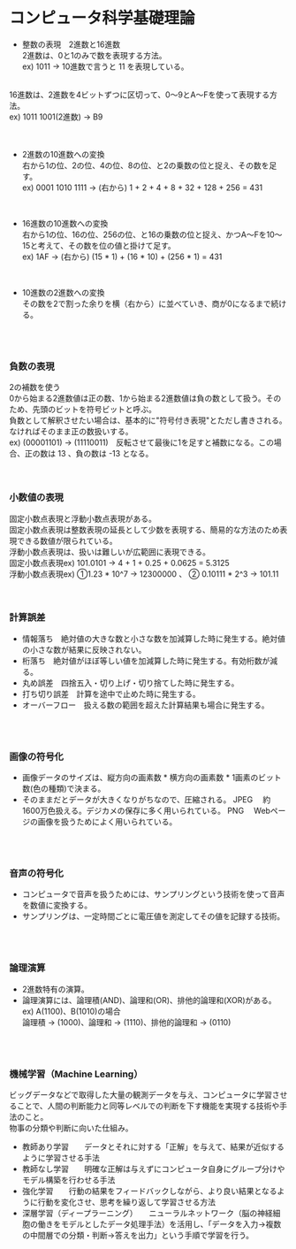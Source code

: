 # コンピュータ科学基礎理論
- 整数の表現　2進数と16進数<br>
2進数は、0と1のみで数を表現する方法。<br>
ex) 1011  → 10進数で言うと 11 を表現している。<br>
<br />
16進数は、2進数を4ビットずつに区切って、0〜9とA〜Fを使って表現する方法。<br>
ex) 1011 1001(2進数)  →  B9<br>
<br />
<br />

- 2進数の10進数への変換<br>
右から1の位、2の位、4の位、8の位、と2の乗数の位と捉え、その数を足す。<br>
ex) 0001 1010 1111  →  (右から) 1 + 2 + 4 + 8 + 32 + 128 + 256 = 431<br>
<br />

- 16進数の10進数への変換<br>
右から1の位、16の位、256の位、と16の乗数の位と捉え、かつA〜Fを10〜15と考えて、その数を位の値と掛けて足す。<br>
ex) 1AF  →  (右から) (15 * 1) + (16 * 10) + (256 * 1) = 431<br>
<br />

- 10進数の2進数への変換<br>
その数を2で割った余りを横（右から）に並べていき、商が0になるまで続ける。
<br />
<br />

### 負数の表現
2の補数を使う<br>
0から始まる2進数値は正の数、1から始まる2進数値は負の数として扱う。そのため、先頭のビットを符号ビットと呼ぶ。<br>
負数として解釈させたい場合は、基本的に"符号付き表現"とただし書きされる。なければそのまま正の数扱いする。<br>
ex) (00001101) → (11110011)　反転させて最後に1を足すと補数になる。この場合、正の数は 13 、負の数は -13 となる。<br>
<br />
<br />

### 小数値の表現
固定小数点表現と浮動小数点表現がある。<br>
固定小数点表現は整数表現の延長として少数を表現する、簡易的な方法のため表現できる数値が限られている。<br>
浮動小数点表現は、扱いは難しいが広範囲に表現できる。<br>
固定小数点表現ex)  101.0101  →  4 + 1 + 0.25 + 0.0625  =  5.3125<br>
浮動小数点表現ex)  ①1.23 * 10^7  →  12300000 、 ② 0.10111 * 2^3  →  101.11<br>
<br />
<br />

### 計算誤差
- 情報落ち　絶対値の大きな数と小さな数を加減算した時に発生する。絶対値の小さな数が結果に反映されない。
- 桁落ち　絶対値がほぼ等しい値を加減算した時に発生する。有効桁数が減る。
- 丸め誤差　四捨五入・切り上げ・切り捨てした時に発生する。
- 打ち切り誤差　計算を途中で止めた時に発生する。
- オーバーフロー　扱える数の範囲を超えた計算結果も場合に発生する。
<br />
<br />

### 画像の符号化
- 画像データのサイズは、縦方向の画素数 * 横方向の画素数 * 1画素のビット数(色の種類)で決まる。
- そのままだとデータが大きくなりがちなので、圧縮される。
JPEG 　約1600万色扱える。デジカメの保存に多く用いられている。
PNG 　Webページの画像を扱うためによく用いられている。
<br />
<br />

### 音声の符号化
- コンピュータで音声を扱うためには、サンプリングという技術を使って音声を数値に変換する。
- サンプリングは、一定時間ごとに電圧値を測定してその値を記録する技術。
<br />
<br />

### 論理演算
- 2進数特有の演算。
- 論理演算には、論理積(AND)、論理和(OR)、排他的論理和(XOR)がある。<br>
ex) A(1100)、B(1010)の場合<br>
  論理積 → (1000)、論理和 → (1110)、排他的論理和 → (0110)
<br />
<br />

### 機械学習（Machine Learning）
ビッグデータなどで取得した大量の観測データを与え、コンピュータに学習させることで、人間の判断能力と同等レベルでの判断を下す機能を実現する技術や手法のこと。<br>
物事の分類や判断に向いた仕組み。<br>
- 教師あり学習　　データとそれに対する「正解」を与えて、結果が近似するように学習させる手法
- 教師なし学習　　明確な正解は与えずにコンピュータ自身にグループ分けやモデル構築を行わせる手法
- 強化学習　　行動の結果をフィードバックしながら、より良い結果となるように行動を変化させ、思考を繰り返して学習させる方法
- 深層学習（ディープラーニング）　　ニューラルネットワーク（脳の神経細胞の働きをモデルとしたデータ処理手法）を活用し、「データを入力→複数の中間層での分類・判断→答えを出力」という手順で学習を行う。


